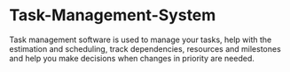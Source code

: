 # Task-Management-System
Task management software is used to manage your tasks, help with the estimation and scheduling, track dependencies, resources and milestones and help you make decisions when changes in priority are needed.
